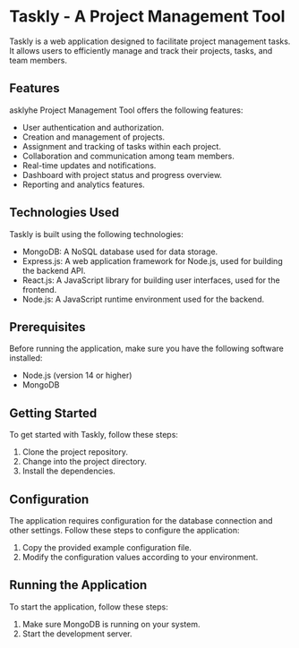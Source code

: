 # Taskly - A Project Management Tool

Taskly is a web application designed to facilitate project management tasks. It allows users to efficiently manage and track their projects, tasks, and team members.

## Features
asklyhe Project Management Tool offers the following features:

- User authentication and authorization.
- Creation and management of projects.
- Assignment and tracking of tasks within each project.
- Collaboration and communication among team members.
- Real-time updates and notifications.
- Dashboard with project status and progress overview.
- Reporting and analytics features.

## Technologies Used

Taskly is built using the following technologies:

- MongoDB: A NoSQL database used for data storage.
- Express.js: A web application framework for Node.js, used for building the backend API.
- React.js: A JavaScript library for building user interfaces, used for the frontend.
- Node.js: A JavaScript runtime environment used for the backend.

## Prerequisites

Before running the application, make sure you have the following software installed:

- Node.js (version 14 or higher)
- MongoDB

## Getting Started

To get started with Taskly, follow these steps:

1. Clone the project repository.
2. Change into the project directory.
3. Install the dependencies.

## Configuration

The application requires configuration for the database connection and other settings. Follow these steps to configure the application:

1. Copy the provided example configuration file.
2. Modify the configuration values according to your environment.

## Running the Application

To start the application, follow these steps:

1. Make sure MongoDB is running on your system.
2. Start the development server.
